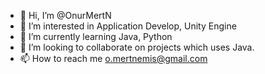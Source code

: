 - 👋 Hi, I’m @OnurMertN
- 👀 I’m interested in Application Develop, Unity Engine
- 🌱 I’m currently learning Java, Python
- 💞️ I’m looking to collaborate on projects which uses Java.
- 📫 How to reach me o.mertnemis@gmail.com

<!---
OnurMertN/OnurMertN is a ✨ special ✨ repository because its `README.md` (this file) appears on your GitHub profile.
You can click the Preview link to take a look at your changes.
--->
